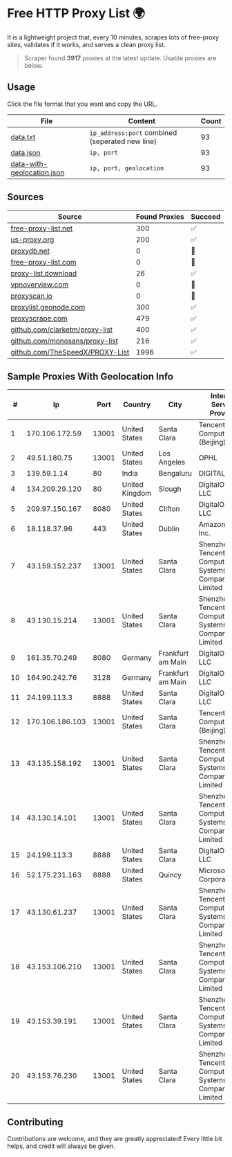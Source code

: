 
# Free HTTP Proxy List 🌍

It is a lightweight project that, every 10 minutes, scrapes lots of free-proxy sites, validates if it works, and serves a clean proxy list.


> Scraper found **3917** proxies at the latest update. Usable proxies are below.

## Usage

Click the file format that you want and copy the URL.


|File|Content|Count|
|----|-------|-----|
|[data.txt](https://raw.githubusercontent.com/themiralay/Proxy-List-World/master/data.txt)|`ip_address:port` combined (seperated new line)|93|
|[data.json](https://raw.githubusercontent.com/themiralay/Proxy-List-World/master/data.json)|`ip, port`|93|
|[data-with-geolocation.json](https://raw.githubusercontent.com/themiralay/Proxy-List-World/master/data-with-geolocation.json)|`ip, port, geolocation`|93|

## Sources

|Source|Found Proxies|Succeed|
|------|-------------|-------|
|[free-proxy-list.net](https://free-proxy-list.net)|300|✅|
|[us-proxy.org](https://www.us-proxy.org)|200|✅|
|[proxydb.net](http://proxydb.net)|0|🚫|
|[free-proxy-list.com](https://free-proxy-list.com/?page=&port=&type%5B%5D=http&type%5B%5D=https&up_time=0&search=Search)|0|🚫|
|[proxy-list.download](https://www.proxy-list.download/HTTP)|26|✅|
|[vpnoverview.com](https://vpnoverview.com/privacy/anonymous-browsing/free-proxy-servers)|0|🚫|
|[proxyscan.io](https://www.proxyscan.io)|0|🚫|
|[proxylist.geonode.com](https://proxylist.geonode.com/api/proxy-list?limit=300&page=1&sort_by=lastChecked&sort_type=desc&protocols=http,https)|300|✅|
|[proxyscrape.com](https://api.proxyscrape.com/v2/?request=displayproxies&protocol=http&timeout=10000&country=all&ssl=all&anonymity=all)|479|✅|
|[github.com/clarketm/proxy-list](https://raw.githubusercontent.com/clarketm/proxy-list/master/proxy-list-raw.txt)|400|✅|
|[github.com/monosans/proxy-list](https://raw.githubusercontent.com/monosans/proxy-list/main/proxies/http.txt)|216|✅|
|[github.com/TheSpeedX/PROXY-List](https://raw.githubusercontent.com/TheSpeedX/PROXY-List/master/http.txt)|1996|✅|


## Sample Proxies With Geolocation Info

|#|Ip|Port|Country|City|Internet Service Provider|
|-|--|----|-------|----|-------------------------|
|1|170.106.172.59|13001|United States|Santa Clara|Tencent Cloud Computing (Beijing) Co|
|2|49.51.180.75|13001|United States|Los Angeles|OPHL|
|3|139.59.1.14|80|India|Bengaluru|DIGITALOCEAN|
|4|134.209.29.120|80|United Kingdom|Slough|DigitalOcean, LLC|
|5|209.97.150.167|8080|United States|Clifton|DigitalOcean, LLC|
|6|18.118.37.96|443|United States|Dublin|Amazon.com, Inc.|
|7|43.159.152.237|13001|United States|Santa Clara|Shenzhen Tencent Computer Systems Company Limited|
|8|43.130.15.214|13001|United States|Santa Clara|Shenzhen Tencent Computer Systems Company Limited|
|9|161.35.70.249|8080|Germany|Frankfurt am Main|DigitalOcean, LLC|
|10|164.90.242.76|3128|Germany|Frankfurt am Main|DigitalOcean, LLC|
|11|24.199.113.3|8888|United States|Santa Clara|DigitalOcean, LLC|
|12|170.106.186.103|13001|United States|Santa Clara|Tencent Cloud Computing (Beijing) Co|
|13|43.135.158.192|13001|United States|Santa Clara|Shenzhen Tencent Computer Systems Company Limited|
|14|43.130.14.101|13001|United States|Santa Clara|Shenzhen Tencent Computer Systems Company Limited|
|15|24.199.113.3|8888|United States|Santa Clara|DigitalOcean, LLC|
|16|52.175.231.163|8888|United States|Quincy|Microsoft Corporation|
|17|43.130.61.237|13001|United States|Santa Clara|Shenzhen Tencent Computer Systems Company Limited|
|18|43.153.106.210|13001|United States|Santa Clara|Shenzhen Tencent Computer Systems Company Limited|
|19|43.153.39.191|13001|United States|Santa Clara|Shenzhen Tencent Computer Systems Company Limited|
|20|43.153.76.230|13001|United States|Santa Clara|Shenzhen Tencent Computer Systems Company Limited|



## Contributing

Contributions are welcome, and they are greatly appreciated! Every
little bit helps, and credit will always be given.

